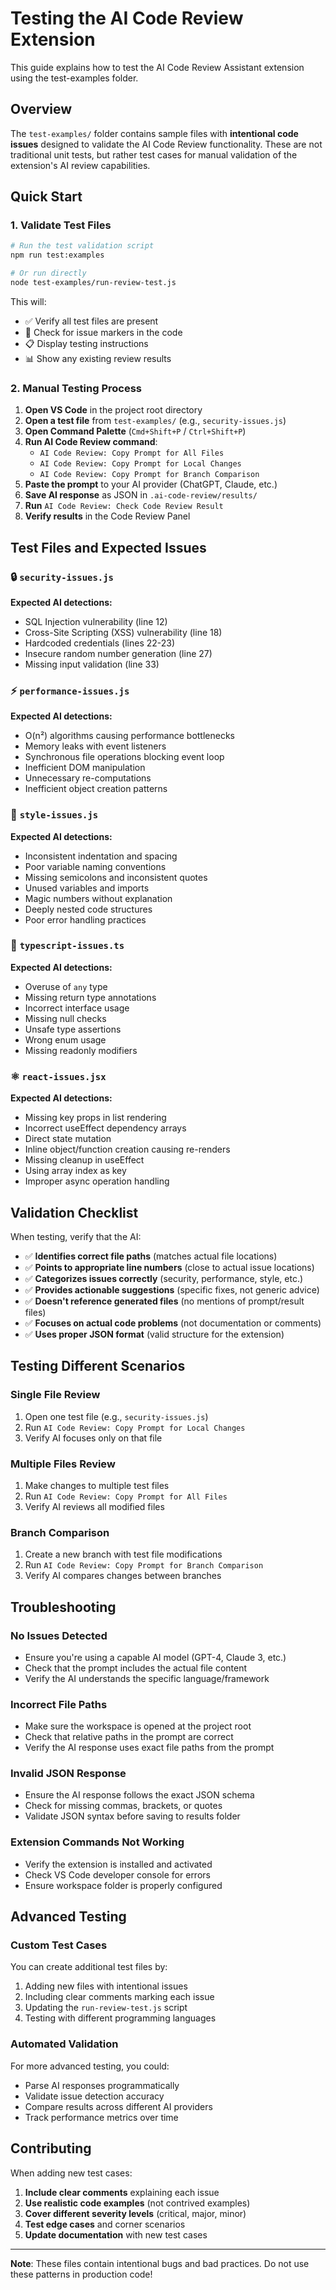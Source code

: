 # Testing the AI Code Review Extension

This guide explains how to test the AI Code Review Assistant extension using the test-examples folder.

## Overview

The `test-examples/` folder contains sample files with **intentional code issues** designed to validate the AI Code Review functionality. These are not traditional unit tests, but rather test cases for manual validation of the extension's AI review capabilities.

## Quick Start

### 1. Validate Test Files

```bash
# Run the test validation script
npm run test:examples

# Or run directly
node test-examples/run-review-test.js
```

This will:
- ✅ Verify all test files are present
- 📝 Check for issue markers in the code
- 📋 Display testing instructions
- 📊 Show any existing review results

### 2. Manual Testing Process

1. **Open VS Code** in the project root directory
2. **Open a test file** from `test-examples/` (e.g., `security-issues.js`)
3. **Open Command Palette** (`Cmd+Shift+P` / `Ctrl+Shift+P`)
4. **Run AI Code Review command**:
   - `AI Code Review: Copy Prompt for All Files`
   - `AI Code Review: Copy Prompt for Local Changes`
   - `AI Code Review: Copy Prompt for Branch Comparison`
5. **Paste the prompt** to your AI provider (ChatGPT, Claude, etc.)
6. **Save AI response** as JSON in `.ai-code-review/results/`
7. **Run** `AI Code Review: Check Code Review Result`
8. **Verify results** in the Code Review Panel

## Test Files and Expected Issues

### 🔒 `security-issues.js`
**Expected AI detections:**
- SQL Injection vulnerability (line 12)
- Cross-Site Scripting (XSS) vulnerability (line 18)
- Hardcoded credentials (lines 22-23)
- Insecure random number generation (line 27)
- Missing input validation (line 33)

### ⚡ `performance-issues.js`
**Expected AI detections:**
- O(n²) algorithms causing performance bottlenecks
- Memory leaks with event listeners
- Synchronous file operations blocking event loop
- Inefficient DOM manipulation
- Unnecessary re-computations
- Inefficient object creation patterns

### 🎨 `style-issues.js`
**Expected AI detections:**
- Inconsistent indentation and spacing
- Poor variable naming conventions
- Missing semicolons and inconsistent quotes
- Unused variables and imports
- Magic numbers without explanation
- Deeply nested code structures
- Poor error handling practices

### 📘 `typescript-issues.ts`
**Expected AI detections:**
- Overuse of `any` type
- Missing return type annotations
- Incorrect interface usage
- Missing null checks
- Unsafe type assertions
- Wrong enum usage
- Missing readonly modifiers

### ⚛️ `react-issues.jsx`
**Expected AI detections:**
- Missing key props in list rendering
- Incorrect useEffect dependency arrays
- Direct state mutation
- Inline object/function creation causing re-renders
- Missing cleanup in useEffect
- Using array index as key
- Improper async operation handling

## Validation Checklist

When testing, verify that the AI:

- ✅ **Identifies correct file paths** (matches actual file locations)
- ✅ **Points to appropriate line numbers** (close to actual issue locations)
- ✅ **Categorizes issues correctly** (security, performance, style, etc.)
- ✅ **Provides actionable suggestions** (specific fixes, not generic advice)
- ✅ **Doesn't reference generated files** (no mentions of prompt/result files)
- ✅ **Focuses on actual code problems** (not documentation or comments)
- ✅ **Uses proper JSON format** (valid structure for the extension)

## Testing Different Scenarios

### Single File Review
1. Open one test file (e.g., `security-issues.js`)
2. Run `AI Code Review: Copy Prompt for Local Changes`
3. Verify AI focuses only on that file

### Multiple Files Review
1. Make changes to multiple test files
2. Run `AI Code Review: Copy Prompt for All Files`
3. Verify AI reviews all modified files

### Branch Comparison
1. Create a new branch with test file modifications
2. Run `AI Code Review: Copy Prompt for Branch Comparison`
3. Verify AI compares changes between branches

## Troubleshooting

### No Issues Detected
- Ensure you're using a capable AI model (GPT-4, Claude 3, etc.)
- Check that the prompt includes the actual file content
- Verify the AI understands the specific language/framework

### Incorrect File Paths
- Make sure the workspace is opened at the project root
- Check that relative paths in the prompt are correct
- Verify the AI response uses exact file paths from the prompt

### Invalid JSON Response
- Ensure the AI response follows the exact JSON schema
- Check for missing commas, brackets, or quotes
- Validate JSON syntax before saving to results folder

### Extension Commands Not Working
- Verify the extension is installed and activated
- Check VS Code developer console for errors
- Ensure workspace folder is properly configured

## Advanced Testing

### Custom Test Cases
You can create additional test files by:
1. Adding new files with intentional issues
2. Including clear comments marking each issue
3. Updating the `run-review-test.js` script
4. Testing with different programming languages

### Automated Validation
For more advanced testing, you could:
- Parse AI responses programmatically
- Validate issue detection accuracy
- Compare results across different AI providers
- Track performance metrics over time

## Contributing

When adding new test cases:
1. **Include clear comments** explaining each issue
2. **Use realistic code examples** (not contrived examples)
3. **Cover different severity levels** (critical, major, minor)
4. **Test edge cases** and corner scenarios
5. **Update documentation** with new test cases

---

**Note**: These files contain intentional bugs and bad practices. Do not use these patterns in production code!